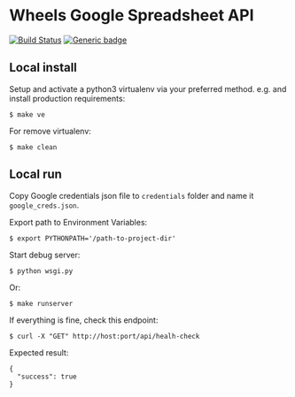 Wheels Google Spreadsheet API
====================

[![Build Status](https://travis-ci.com/borys25ol/wheels-automation.svg?branch=main)](https://travis-ci.com/borys25ol/wheels-automation)
[![Generic badge](https://img.shields.io/badge/python-3.7-green.svg)](https://shields.io/)


Local install
-------------

Setup and activate a python3 virtualenv via your preferred method. e.g. and install production requirements:


    $ make ve
  
For remove virtualenv:


    $ make clean

Local run
-------------
Copy Google credentials json file to `credentials` folder and name it `google_creds.json`.

Export path to Environment Variables:


    $ export PYTHONPATH='/path-to-project-dir'
 
Start debug server:


    $ python wsgi.py
    
Or:
    
    $ make runserver

    
If everything is fine, check this endpoint:

    $ curl -X "GET" http://host:port/api/healh-check

Expected result:

```
{
  "success": true
}
```
